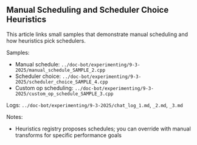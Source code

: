## Manual Scheduling and Scheduler Choice Heuristics

This article links small samples that demonstrate manual scheduling and how heuristics pick schedulers.

Samples:
- Manual schedule: `../doc-bot/experimenting/9-3-2025/manual_schedule_SAMPLE_2.cpp`
- Scheduler choice: `../doc-bot/experimenting/9-3-2025/scheduler_choice_SAMPLE_4.cpp`
- Custom op scheduling: `../doc-bot/experimenting/9-3-2025/custom_op_schedule_SAMPLE_3.cpp`

Logs: `../doc-bot/experimenting/9-3-2025/chat_log_1.md`, `_2.md`, `_3.md`

Notes:
- Heuristics registry proposes schedules; you can override with manual transforms for specific performance goals


